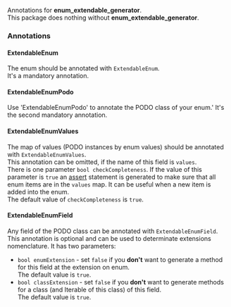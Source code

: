 Annotations for **enum_extendable_generator**.\
This package does nothing without **enum_extendable_generator**.

### Annotations

#### ExtendableEnum
The enum should be annotated with `ExtendableEnum`.\
It's a mandatory annotation.

#### ExtendableEnumPodo
Use 'ExtendableEnumPodo' to annotate the PODO class of your enum.'
It's the second mandatory annotation.

#### ExtendableEnumValues
The map of values (PODO instances by enum values) should be annotated with `ExtendableEnumValues`.\
This annotation can be omitted, if the name of this field is `values`.\
There is one parameter `bool checkCompleteness`. If the value of this parameter is `true` an [assert](https://dart.dev/guides/language/language-tour#assert) statement is generated to make sure that all enum items are in the `values` map. It can be useful when a new item is added into the enum.\
The default value of `checkCompleteness` is `true`.

#### ExtendableEnumField
Any field of the PODO class can be annotated with `ExtendableEnumField`. This annotation is optional and can be used to determinate extensions nomenclature. It has two parameters:
- `bool enumExtension` - set `false` if you **don't** want to generate a
method for this field at the extension on enum.\
The default value is `true`.
- `bool classExtension` - set `false` if you **don't** want to generate
methods for a class (and Iterable of this class) of this field.\
The default value is `true`.
